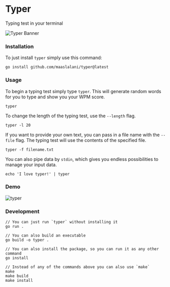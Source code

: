 # Typer

Typing test in your terminal

![Typer Banner](../assets/banner.png)

### Installation

To just install `typer` simply use this command:
```
go install github.com/maaslalani/typer@latest
```

### Usage
To begin a typing test simply type `typer`. This will generate random words for you to type and show you your WPM score.
```
typer
```

To change the length of the typing test, use the `--length` flag.
```
typer -l 20
```

If you want to provide your own text, you can pass in a file name with the `--file` flag. The typing test will use the contents of the specified file.
```
typer -f filename.txt
```

You can also pipe data by `stdin`, which gives you endless possibilities to manage your input data.
```
echo 'I love typer!' | typer
```

### Demo
![typer](../assets/typer.gif?raw=true)

### Development
```
// You can just run `typer` without installing it
go run .

// You can also build an executable
go build -o typer .

// You can also install the package, so you can run it as any other command
go install

// Instead of any of the commands above you can also use `make`
make
make build
make install
```
